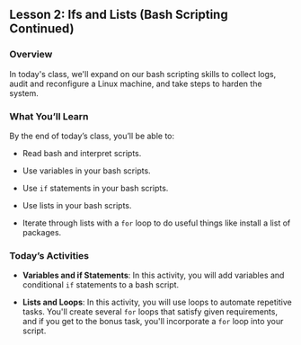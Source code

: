 ## Lesson 2: Ifs and Lists (Bash Scripting Continued) 
 
### Overview

In today's class, we'll expand on our bash scripting skills to collect logs, audit and reconfigure a Linux machine, and take steps to harden the system.
 
### What You’ll Learn
 
By the end of today’s class, you’ll be able to:
 
- Read bash and interpret scripts.

- Use variables in your bash scripts.

- Use `if` statements in your bash scripts.

- Use lists in your bash scripts.

- Iterate through lists with a `for` loop to do useful things like install a list of packages.

### Today’s Activities

* **Variables and if Statements**: In this activity, you will add variables and conditional `if` statements to a bash script.

* **Lists and Loops**: In this activity, you will use loops to automate repetitive tasks. You'll create several `for` loops that satisfy given requirements, and if you get to the bonus task, you'll incorporate a `for` loop into your script.
